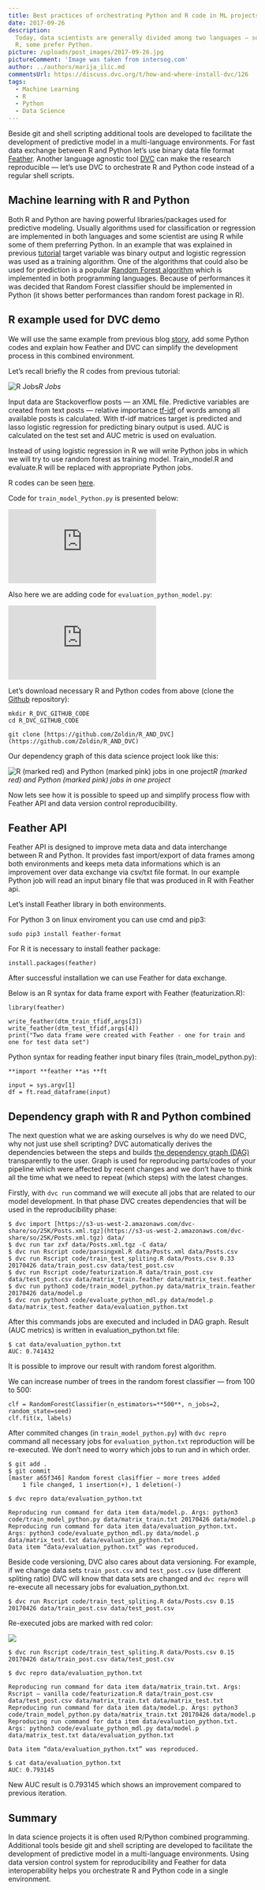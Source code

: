```yaml
---
title: Best practices of orchestrating Python and R code in ML projects
date: 2017-09-26
description:
  Today, data scientists are generally divided among two languages — some prefer
  R, some prefer Python.
picture: /uploads/post_images/2017-09-26.jpg
pictureComment: 'Image was taken from intersog.com'
author: ../authors/marija_ilic.md
commentsUrl: https://discuss.dvc.org/t/how-and-where-install-dvc/126
tags:
  - Machine Learning
  - R
  - Python
  - Data Science
---
```


Beside git and shell scripting additional tools are developed to facilitate the
development of predictive model in a multi-language environments. For fast data
exchange between R and Python let’s use binary data file format
[Feather](https://blog.rstudio.com/2016/03/29/feather/). Another language
agnostic tool [DVC](http://dvc.org) can make the research reproducible — let’s
use DVC to orchestrate R and Python code instead of a regular shell scripts.

## Machine learning with R and Python

Both R and Python are having powerful libraries/packages used for predictive
modeling. Usually algorithms used for classification or regression are
implemented in both languages and some scientist are using R while some of them
preferring Python. In an example that was explained in previous
[tutorial](https://blog.dataversioncontrol.com/r-code-and-reproducible-model-development-with-dvc-1507a0e3687b)
target variable was binary output and logistic regression was used as a training
algorithm. One of the algorithms that could also be used for prediction is a
popular [Random Forest algorithm](https://en.wikipedia.org/wiki/Random_forest)
which is implemented in both programming languages. Because of performances it
was decided that Random Forest classifier should be implemented in Python (it
shows better performances than random forest package in R).

## R example used for DVC demo

We will use the same example from previous blog
[story](https://blog.dataversioncontrol.com/r-code-and-reproducible-model-development-with-dvc-1507a0e3687b),
add some Python codes and explain how Feather and DVC can simplify the
development process in this combined environment.

Let’s recall briefly the R codes from previous tutorial:

![R Jobs](/uploads/post_images/r-jobs.png)_R Jobs_

Input data are Stackoverflow posts — an XML file. Predictive variables are
created from text posts — relative importance
[tf-idf](https://en.wikipedia.org/wiki/Tf%E2%80%93idf) of words among all
available posts is calculated. With tf-idf matrices target is predicted and
lasso logistic regression for predicting binary output is used. AUC is
calculated on the test set and AUC metric is used on evaluation.

Instead of using logistic regression in R we will write Python jobs in which we
will try to use random forest as training model. Train_model.R and evaluate.R
will be replaced with appropriate Python jobs.

R codes can be seen
[here](https://blog.dataversioncontrol.com/r-code-and-reproducible-model-development-with-dvc-1507a0e3687b).

Code for `train_model_Python.py` is presented below:

<iframe src="https://medium.com/media/bf8664d794494698dddc372b34a07e47" frameborder=0></iframe>

Also here we are adding code for `evaluation_python_model.py`:

<iframe src="https://medium.com/media/b02230eaaf93f98c0ec872c3dd86c92d" frameborder=0></iframe>

Let’s download necessary R and Python codes from above (clone the
[Github](https://github.com/Zoldin/R_AND_DVC) repository):

```dvc
mkdir R_DVC_GITHUB_CODE
cd R_DVC_GITHUB_CODE

git clone [https://github.com/Zoldin/R_AND_DVC](https://github.com/Zoldin/R_AND_DVC)
```

Our dependency graph of this data science project look like this:

![R (marked red) and Python (marked pink) jobs in one project](/uploads/post_images/our-dependency-graph.png)_R
(marked red) and Python (marked pink) jobs in one project_

Now lets see how it is possible to speed up and simplify process flow with
Feather API and data version control reproducibility.

## Feather API

Feather API is designed to improve meta data and data interchange between R and
Python. It provides fast import/export of data frames among both environments
and keeps meta data informations which is an improvement over data exchange via
csv/txt file format. In our example Python job will read an input binary file
that was produced in R with Feather api.

Let’s install Feather library in both environments.

For Python 3 on linux enviroment you can use cmd and pip3:

```dvc
sudo pip3 install feather-format
```

For R it is necessary to install feather package:

```dvc
install.packages(feather)
```

After successful installation we can use Feather for data exchange.

Below is an R syntax for data frame export with Feather (featurization.R):

```dvc
library(feather)

write_feather(dtm_train_tfidf,args[3])
write_feather(dtm_test_tfidf,args[4])
print("Two data frame were created with Feather - one for train and one for test data set")
```

Python syntax for reading feather input binary files (train_model_python.py):

```dvc
**import **feather **as **ft

input = sys.argv[1]
df = ft.read_dataframe(input)
```

## Dependency graph with R and Python combined

The next question what we are asking ourselves is why do we need DVC, why not
just use shell scripting? DVC automatically derives the dependencies between the
steps and builds
[the dependency graph (DAG)](https://en.wikipedia.org/wiki/Directed_acyclic_graph)
transparently to the user. Graph is used for reproducing parts/codes of your
pipeline which were affected by recent changes and we don’t have to think all
the time what we need to repeat (which steps) with the latest changes.

Firstly, with `dvc run` command we will execute all jobs that are related to our
model development. In that phase DVC creates dependencies that will be used in
the reproducibility phase:

```dvc
$ dvc import [https://s3-us-west-2.amazonaws.com/dvc-share/so/25K/Posts.xml.tgz](https://s3-us-west-2.amazonaws.com/dvc-share/so/25K/Posts.xml.tgz) data/
$ dvc run tar zxf data/Posts.xml.tgz -C data/
$ dvc run Rscript code/parsingxml.R data/Posts.xml data/Posts.csv
$ dvc run Rscript code/train_test_spliting.R data/Posts.csv 0.33 20170426 data/train_post.csv data/test_post.csv
$ dvc run Rscript code/featurization.R data/train_post.csv data/test_post.csv data/matrix_train.feather data/matrix_test.feather
$ dvc run python3 code/train_model_python.py data/matrix_train.feather 20170426 data/model.p
$ dvc run python3 code/evaluate_python_mdl.py data/model.p data/matrix_test.feather data/evaluation_python.txt
```

After this commands jobs are executed and included in DAG graph. Result (AUC
metrics) is written in evaluation_python.txt file:

```dvc
$ cat data/evaluation_python.txt
AUC: 0.741432
```

It is possible to improve our result with random forest algorithm.

We can increase number of trees in the random forest classifier — from 100 to
500:

```dvc
clf = RandomForestClassifier(n_estimators=**500**, n_jobs=2, random_state=seed)
clf.fit(x, labels)
```

After commited changes (in `train_model_python.py`) with `dvc repro` command all
necessary jobs for `evaluation_python.txt` reproduction will be re-executed. We
don’t need to worry which jobs to run and in which order.

```dvc
$ git add .
$ git commit
[master a65f346] Random forest clasiffier — more trees added
    1 file changed, 1 insertion(+), 1 deletion(-)

$ dvc repro data/evaluation_python.txt

Reproducing run command for data item data/model.p. Args: python3 code/train_model_python.py data/matrix_train.txt 20170426 data/model.p
Reproducing run command for data item data/evaluation_python.txt. Args: python3 code/evaluate_python_mdl.py data/model.p data/matrix_test.txt data/evaluation_python.txt
Data item “data/evaluation_python.txt” was reproduced.
```

Beside code versioning, DVC also cares about data versioning. For example, if we
change data sets `train_post.csv` and `test_post.csv` (use different spliting
ratio) DVC will know that data sets are changed and `dvc repro` will re-execute
all necessary jobs for evaluation_python.txt.

```dvc
$ dvc run Rscript code/train_test_spliting.R data/Posts.csv 0.15 20170426 data/train_post.csv data/test_post.csv
```

Re-executed jobs are marked with red color:

![](/uploads/post_images/re-executed-jobs.png)

```dvc
$ dvc run Rscript code/train_test_spliting.R data/Posts.csv 0.15 20170426 data/train_post.csv data/test_post.csv

$ dvc repro data/evaluation_python.txt

Reproducing run command for data item data/matrix_train.txt. Args: Rscript — vanilla code/featurization.R data/train_post.csv data/test_post.csv data/matrix_train.txt data/matrix_test.txt
Reproducing run command for data item data/model.p. Args: python3 code/train_model_python.py data/matrix_train.txt 20170426 data/model.p
Reproducing run command for data item data/evaluation_python.txt. Args: python3 code/evaluate_python_mdl.py data/model.p data/matrix_test.txt data/evaluation_python.txt

Data item “data/evaluation_python.txt” was reproduced.

$ cat data/evaluation_python.txt
AUC: 0.793145
```

New AUC result is 0.793145 which shows an improvement compared to previous
iteration.

## Summary

In data science projects it is often used R/Python combined programming.
Additional tools beside git and shell scripting are developed to facilitate the
development of predictive model in a multi-language environments. Using data
version control system for reproducibility and Feather for data interoperability
helps you orchestrate R and Python code in a single environment.
